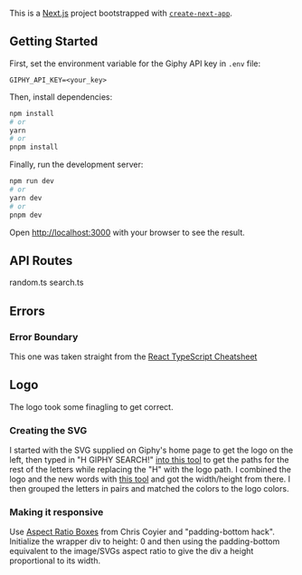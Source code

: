 This is a [Next.js](https://nextjs.org/) project bootstrapped with [`create-next-app`](https://github.com/vercel/next.js/tree/canary/packages/create-next-app).

## Getting Started

First, set the environment variable for the Giphy API key in `.env` file:

```env
GIPHY_API_KEY=<your_key>
```

Then, install dependencies:

```bash
npm install
# or
yarn
# or
pnpm install
```

Finally, run the development server:

```bash
npm run dev
# or
yarn dev
# or
pnpm dev
```

Open [http://localhost:3000](http://localhost:3000) with your browser to see the result.

## API Routes

random.ts
search.ts

## Errors

### Error Boundary

This one was taken straight from the [React TypeScript Cheatsheet](https://react-typescript-cheatsheet.netlify.app/docs/basic/getting-started/error_boundaries/)

## Logo

The logo took some finagling to get correct. 

### Creating the SVG

I started with the SVG supplied on Giphy's home page to get the logo on the left, then typed in "H GIPHY SEARCH!" [into this tool](https://danmarshall.github.io/google-font-to-svg-path/) to get the paths for the rest of the letters while replacing the "H" with the logo path. I combined the logo and the new words with [this tool](https://yqnn.github.io/svg-path-editor/) and got the width/height from there. I then grouped the letters in pairs and matched the colors to the logo colors.

### Making it responsive

Use [Aspect Ratio Boxes](https://css-tricks.com/aspect-ratio-boxes/) from Chris Coyier and "padding-bottom hack". Initialize the wrapper div to height: 0 and then using the padding-bottom equivalent to the image/SVGs aspect ratio to give the div a height proportional to its width.
